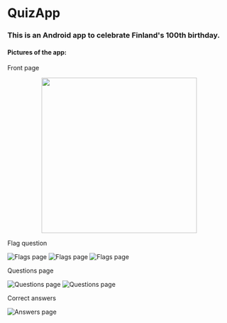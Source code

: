 # QuizApp

### This is an Android app to celebrate Finland's 100th birthday. 

#### Pictures of the app:

Front page

<p align="center">
  <img src="doc/front.png" width="350"/>
</p>


Flag question

![Flags page](doc/flags1.png)
![Flags page](doc/flags2.png)
![Flags page](doc/flags3.png)

Questions page

![Questions page](doc/questions1.png)
![Questions page](doc/questions2.png)

Correct answers

![Answers page](doc/answers.png)
